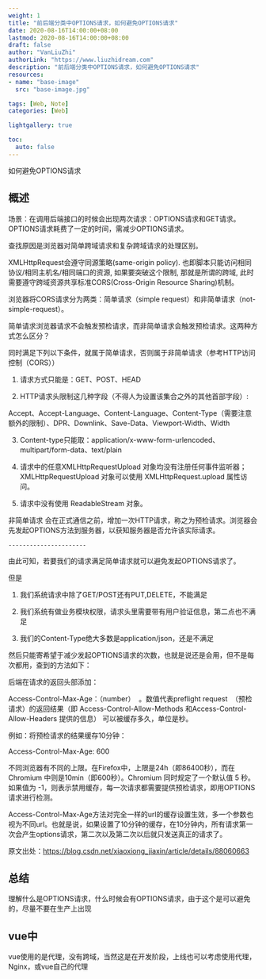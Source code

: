```yaml
---
weight: 1
title: "前后端分类中OPTIONS请求，如何避免OPTIONS请求"
date: 2020-08-16T14:00:00+08:00
lastmod: 2020-08-16T14:00:00+08:00
draft: false
author: "VanLiuZhi"
authorLink: "https://www.liuzhidream.com"
description: "前后端分类中OPTIONS请求，如何避免OPTIONS请求"
resources:
- name: "base-image"
  src: "base-image.jpg"

tags: [Web, Note]
categories: [Web]

lightgallery: true

toc:
  auto: false
---
```


如何避免OPTIONS请求

<!-- more -->

## 概述

场景：在调用后端接口的时候会出现两次请求：OPTIONS请求和GET请求。OPTIONS请求耗费了一定的时间，需减少OPTIONS请求。

查找原因是浏览器对简单跨域请求和复杂跨域请求的处理区别。

XMLHttpRequest会遵守同源策略(same-origin policy). 也即脚本只能访问相同协议/相同主机名/相同端口的资源, 如果要突破这个限制, 那就是所谓的跨域, 此时需要遵守跨域资源共享标准CORS(Cross-Origin Resource Sharing)机制。

浏览器将CORS请求分为两类：简单请求（simple request）和非简单请求（not-simple-request）。

简单请求浏览器请求不会触发预检请求，而非简单请求会触发预检请求。这两种方式怎么区分？

同时满足下列以下条件，就属于简单请求，否则属于非简单请求（参考HTTP访问控制（CORS））

1. 请求方式只能是：GET、POST、HEAD

2. HTTP请求头限制这几种字段（不得人为设置该集合之外的其他首部字段）:

Accept、Accept-Language、Content-Language、Content-Type（需要注意额外的限制）、DPR、Downlink、Save-Data、Viewport-Width、Width

3. Content-type只能取：application/x-www-form-urlencoded、multipart/form-data、text/plain

4. 请求中的任意XMLHttpRequestUpload 对象均没有注册任何事件监听器；XMLHttpRequestUpload 对象可以使用 XMLHttpRequest.upload 属性访问。

5. 请求中没有使用 ReadableStream 对象。

非简单请求 会在正式通信之前，增加一次HTTP请求，称之为预检请求。浏览器会先发起OPTIONS方法到服务器，以获知服务器是否允许该实际请求。

`----------------------`

由此可知，若要我们的请求满足简单请求就可以避免发起OPTIONS请求了。

但是

1. 我们系统请求中除了GET/POST还有PUT,DELETE，不能满足

2. 我们系统有做业务模块权限，请求头里需要带有用户验证信息，第二点也不满足

3. 我们的Content-Type绝大多数是application/json，还是不满足

然后只能寄希望于减少发起OPTIONS请求的次数，也就是说还是会用，但不是每次都用，查到的方法如下：

后端在请求的返回头部添加：

Access-Control-Max-Age：（number）  。数值代表preflight request  （预检请求）的返回结果（即 Access-Control-Allow-Methods 和Access-Control-Allow-Headers 提供的信息） 可以被缓存多久，单位是秒。

例如：将预检请求的结果缓存10分钟：

Access-Control-Max-Age: 600 

不同浏览器有不同的上限。在Firefox中，上限是24h（即86400秒），而在Chromium 中则是10min（即600秒）。Chromium 同时规定了一个默认值 5 秒。
如果值为 -1，则表示禁用缓存，每一次请求都需要提供预检请求，即用OPTIONS请求进行检测。

Access-Control-Max-Age方法对完全一样的url的缓存设置生效，多一个参数也视为不同url。也就是说，如果设置了10分钟的缓存，在10分钟内，所有请求第一次会产生options请求，第二次以及第二次以后就只发送真正的请求了。


原文出处：https://blog.csdn.net/xiaoxiong_jiaxin/article/details/88060663

## 总结

理解什么是OPTIONS请求，什么时候会有OPTIONS请求，由于这个是可以避免的，尽量不要在生产上出现

## vue中

vue使用的是代理，没有跨域，当然这是在开发阶段，上线也可以考虑使用代理，Nginx，或vue自己的代理


